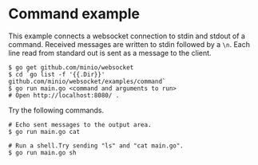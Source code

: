 # Command example

This example connects a websocket connection to stdin and stdout of a command.
Received messages are written to stdin followed by a `\n`. Each line read from
standard out is sent as a message to the client.

	$ go get github.com/minio/websocket
	$ cd `go list -f '{{.Dir}}' github.com/minio/websocket/examples/command`
	$ go run main.go <command and arguments to run>
	# Open http://localhost:8080/ .

Try the following commands.

	# Echo sent messages to the output area.
	$ go run main.go cat

	# Run a shell.Try sending "ls" and "cat main.go".
	$ go run main.go sh

